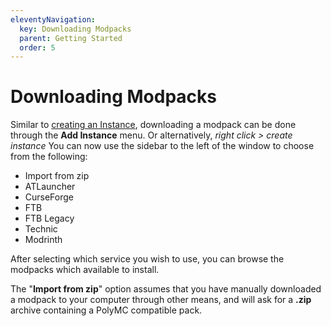 ```yaml
---
eleventyNavigation:
  key: Downloading Modpacks
  parent: Getting Started
  order: 5
---
```


# Downloading Modpacks

Similar to [creating an Instance](../create-instance), downloading a modpack can be done through the **Add Instance** menu. Or alternatively, *right click > create instance* 
You can now use the sidebar to the left of the window to choose from the following:

* Import from zip
* ATLauncher
* CurseForge
* FTB
* FTB Legacy
* Technic
* Modrinth

After selecting which service you wish to use, you can browse the modpacks which available to install. 

The "**Import from zip**" option assumes that you have manually downloaded a modpack to your computer through other means, and will ask for a **.zip** archive containing a PolyMC compatible pack.

